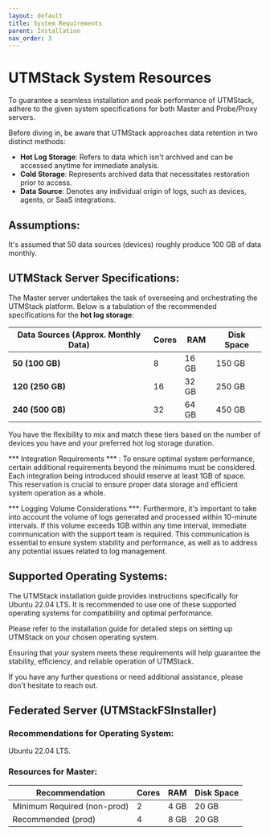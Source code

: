 ```yaml
---
layout: default
title: System Requirements
parent: Installation
nav_order: 3
---
```


# UTMStack System Resources

To guarantee a seamless installation and peak performance of UTMStack, adhere to the given system specifications for both Master and Probe/Proxy servers.

Before diving in, be aware that UTMStack approaches data retention in two distinct methods:

* **Hot Log Storage**: Refers to data which isn't archived and can be accessed anytime for immediate analysis.
* **Cold Storage**: Represents archived data that necessitates restoration prior to access.
* **Data Source**: Denotes any individual origin of logs, such as devices, agents, or SaaS integrations.

## Assumptions:

It's assumed that 50 data sources (devices) roughly produce 100 GB of data monthly.

## UTMStack Server Specifications:

The Master server undertakes the task of overseeing and orchestrating the UTMStack platform. Below is a tabulation of the recommended specifications for the **hot log storage**:

| Data Sources (Approx. Monthly Data) | Cores | RAM   | Disk Space |
| ----------------------------------- | ------| ------| -----------|
| **50 (100 GB)**                     | 8     | 16 GB | 150 GB    |
| **120 (250 GB)**                    | 16    | 32 GB | 250 GB    |
| **240 (500 GB)**                    | 32    | 64 GB | 450 GB    |

You have the flexibility to mix and match these tiers based on the number of devices you have and your preferred hot log storage duration.

*** Integration Requirements *** : To ensure optimal system performance, certain additional requirements beyond the minimums must be considered. Each integration being introduced should reserve at least 1GB of space. This reservation is crucial to ensure proper data storage and efficient system operation as a whole.

*** Logging Volume Considerations ***: Furthermore, it's important to take into account the volume of logs generated and processed within 10-minute intervals. If this volume exceeds 1GB within any time interval, immediate communication with the support team is required. This communication is essential to ensure system stability and performance, as well as to address any potential issues related to log management.

## Supported Operating Systems:

The UTMStack installation guide provides instructions specifically for Ubuntu 22.04 LTS. It is recommended to use one of these supported operating systems for compatibility and optimal performance.

Please refer to the installation guide for detailed steps on setting up UTMStack on your chosen operating system.

Ensuring that your system meets these requirements will help guarantee the stability, efficiency, and reliable operation of UTMStack.

If you have any further questions or need additional assistance, please don't hesitate to reach out.

## Federated Server (UTMStackFSInstaller)

### Recommendations for Operating System:
Ubuntu  22.04 LTS.

### Resources for Master:

| Recommendation                | Cores | RAM   | Disk Space |
| ----------------------------- | ----- | ----- | ---------- |
| Minimum Required (non-prod)   | 2     | 4 GB  | 20 GB      |
| Recommended (prod)            | 4     | 8 GB  | 20 GB      |
